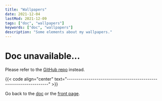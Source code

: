 ```yaml
---
title: "Wallpapers"
date: 2021-12-04
lastMod: 2021-12-09 
tags: ["doc", "wallpapers"]
keywords: ["doc", "wallpapers"]
description: "Some elements about my wallpapers."
---
```


# Doc unavailable...
Please refer to the [GitHub repo](https://github.com/a2n-s/wallpapers) instead.

{{< code align="center" text="--------------------------------------------------------------------" >}}

Go back to the [doc](/public/doc/config) or the [front page](/public).  
